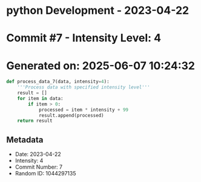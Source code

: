 ﻿# python Development - 2023-04-22
# Commit #7 - Intensity Level: 4
# Generated on: 2025-06-07 10:24:32
```python
def process_data_7(data, intensity=4):
    '''Process data with specified intensity level'''
    result = []
    for item in data:
        if item > 0:
            processed = item * intensity + 99
            result.append(processed)
    return result
```
## Metadata
- Date: 2023-04-22
- Intensity: 4
- Commit Number: 7
- Random ID: 1044297135
